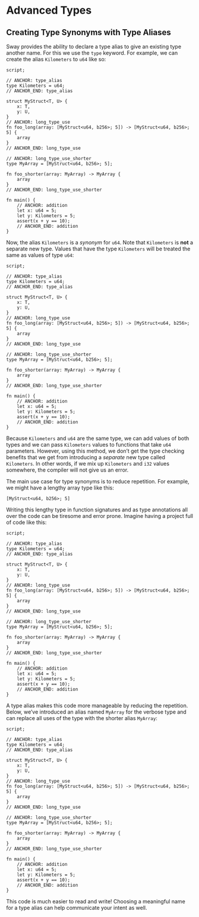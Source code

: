 # Advanced Types

## Creating Type Synonyms with Type Aliases

Sway provides the ability to declare a type alias to give an existing type another name. For this we use the `type` keyword. For example, we can create the alias `Kilometers` to `u64` like so:

```sway
script;

// ANCHOR: type_alias 
type Kilometers = u64;
// ANCHOR_END: type_alias 

struct MyStruct<T, U> {
    x: T,
    y: U,
}
// ANCHOR: long_type_use
fn foo_long(array: [MyStruct<u64, b256>; 5]) -> [MyStruct<u64, b256>; 5] {
    array
}
// ANCHOR_END: long_type_use

// ANCHOR: long_type_use_shorter
type MyArray = [MyStruct<u64, b256>; 5];

fn foo_shorter(array: MyArray) -> MyArray {
    array
}
// ANCHOR_END: long_type_use_shorter

fn main() {
    // ANCHOR: addition 
    let x: u64 = 5;
    let y: Kilometers = 5;
    assert(x + y == 10);
    // ANCHOR_END: addition 
}
```

Now, the alias `Kilometers` is a _synonym_ for `u64`. Note that `Kilometers` is **not** a separate new type. Values that have the type `Kilometers` will be treated the same as values of type `u64`:

```sway
script;

// ANCHOR: type_alias 
type Kilometers = u64;
// ANCHOR_END: type_alias 

struct MyStruct<T, U> {
    x: T,
    y: U,
}
// ANCHOR: long_type_use
fn foo_long(array: [MyStruct<u64, b256>; 5]) -> [MyStruct<u64, b256>; 5] {
    array
}
// ANCHOR_END: long_type_use

// ANCHOR: long_type_use_shorter
type MyArray = [MyStruct<u64, b256>; 5];

fn foo_shorter(array: MyArray) -> MyArray {
    array
}
// ANCHOR_END: long_type_use_shorter

fn main() {
    // ANCHOR: addition 
    let x: u64 = 5;
    let y: Kilometers = 5;
    assert(x + y == 10);
    // ANCHOR_END: addition 
}
```

Because `Kilometers` and `u64` are the same type, we can add values of both types and we can pass `Kilometers` values to functions that take `u64` parameters. However, using this method, we don’t get the type checking benefits that we get from introducing a _separate_ new type called `Kilometers`. In other words, if we mix up `Kilometers` and `i32` values somewhere, the compiler will not give us an error.

The main use case for type synonyms is to reduce repetition. For example, we might have a lengthy array type like this:

```sway
[MyStruct<u64, b256>; 5]
```

Writing this lengthy type in function signatures and as type annotations all over the code can be tiresome and error prone. Imagine having a project full of code like this:

```sway
script;

// ANCHOR: type_alias 
type Kilometers = u64;
// ANCHOR_END: type_alias 

struct MyStruct<T, U> {
    x: T,
    y: U,
}
// ANCHOR: long_type_use
fn foo_long(array: [MyStruct<u64, b256>; 5]) -> [MyStruct<u64, b256>; 5] {
    array
}
// ANCHOR_END: long_type_use

// ANCHOR: long_type_use_shorter
type MyArray = [MyStruct<u64, b256>; 5];

fn foo_shorter(array: MyArray) -> MyArray {
    array
}
// ANCHOR_END: long_type_use_shorter

fn main() {
    // ANCHOR: addition 
    let x: u64 = 5;
    let y: Kilometers = 5;
    assert(x + y == 10);
    // ANCHOR_END: addition 
}
```

A type alias makes this code more manageable by reducing the repetition. Below, we’ve introduced an alias named `MyArray` for the verbose type and can replace all uses of the type with the shorter alias `MyArray`:

```sway
script;

// ANCHOR: type_alias 
type Kilometers = u64;
// ANCHOR_END: type_alias 

struct MyStruct<T, U> {
    x: T,
    y: U,
}
// ANCHOR: long_type_use
fn foo_long(array: [MyStruct<u64, b256>; 5]) -> [MyStruct<u64, b256>; 5] {
    array
}
// ANCHOR_END: long_type_use

// ANCHOR: long_type_use_shorter
type MyArray = [MyStruct<u64, b256>; 5];

fn foo_shorter(array: MyArray) -> MyArray {
    array
}
// ANCHOR_END: long_type_use_shorter

fn main() {
    // ANCHOR: addition 
    let x: u64 = 5;
    let y: Kilometers = 5;
    assert(x + y == 10);
    // ANCHOR_END: addition 
}
```

This code is much easier to read and write! Choosing a meaningful name for a type alias can help communicate your intent as well.

